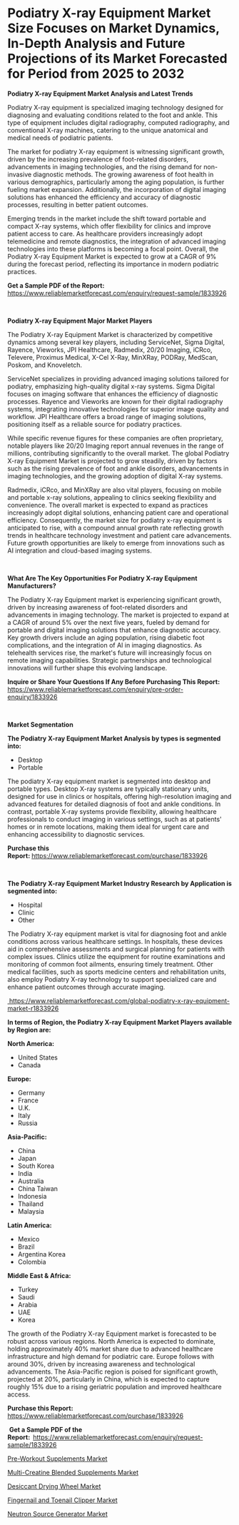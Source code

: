 <p><h1>Podiatry X-ray Equipment Market Size Focuses on Market Dynamics, In-Depth Analysis and Future Projections of its Market Forecasted for Period from 2025 to 2032</h1></p><p><strong>Podiatry X-ray Equipment Market Analysis and Latest Trends</strong></p>
<p><p>Podiatry X-ray equipment is specialized imaging technology designed for diagnosing and evaluating conditions related to the foot and ankle. This type of equipment includes digital radiography, computed radiography, and conventional X-ray machines, catering to the unique anatomical and medical needs of podiatric patients.</p><p>The market for podiatry X-ray equipment is witnessing significant growth, driven by the increasing prevalence of foot-related disorders, advancements in imaging technologies, and the rising demand for non-invasive diagnostic methods. The growing awareness of foot health in various demographics, particularly among the aging population, is further fueling market expansion. Additionally, the incorporation of digital imaging solutions has enhanced the efficiency and accuracy of diagnostic processes, resulting in better patient outcomes.</p><p>Emerging trends in the market include the shift toward portable and compact X-ray systems, which offer flexibility for clinics and improve patient access to care. As healthcare providers increasingly adopt telemedicine and remote diagnostics, the integration of advanced imaging technologies into these platforms is becoming a focal point. Overall, the Podiatry X-ray Equipment Market is expected to grow at a CAGR of 9% during the forecast period, reflecting its importance in modern podiatric practices.</p></p>
<p><strong>Get a Sample PDF of the Report:&nbsp;</strong> <a href="https://www.reliablemarketforecast.com/enquiry/request-sample/1833926?utm_campaign=2015&utm_medium=2&utm_source=Github&utm_content=ia&utm_term=06012025&utm_id=podiatry-x-ray-equipment">https://www.reliablemarketforecast.com/enquiry/request-sample/1833926</a></p>
<p>&nbsp;</p>
<p><strong>Podiatry X-ray Equipment Major Market Players</strong></p>
<p><p>The Podiatry X-ray Equipment Market is characterized by competitive dynamics among several key players, including ServiceNet, Sigma Digital, Rayence, Vieworks, JPI Healthcare, Radmedix, 20/20 Imaging, iCRco, Televere, Proximus Medical, X-Cel X-Ray, MinXRay, PODRay, MedScan, Poskom, and Knoveletch. </p><p>ServiceNet specializes in providing advanced imaging solutions tailored for podiatry, emphasizing high-quality digital x-ray systems. Sigma Digital focuses on imaging software that enhances the efficiency of diagnostic processes. Rayence and Vieworks are known for their digital radiography systems, integrating innovative technologies for superior image quality and workflow. JPI Healthcare offers a broad range of imaging solutions, positioning itself as a reliable source for podiatry practices.</p><p>While specific revenue figures for these companies are often proprietary, notable players like 20/20 Imaging report annual revenues in the range of millions, contributing significantly to the overall market. The global Podiatry X-ray Equipment Market is projected to grow steadily, driven by factors such as the rising prevalence of foot and ankle disorders, advancements in imaging technologies, and the growing adoption of digital X-ray systems.</p><p>Radmedix, iCRco, and MinXRay are also vital players, focusing on mobile and portable x-ray solutions, appealing to clinics seeking flexibility and convenience. The overall market is expected to expand as practices increasingly adopt digital solutions, enhancing patient care and operational efficiency. Consequently, the market size for podiatry x-ray equipment is anticipated to rise, with a compound annual growth rate reflecting growth trends in healthcare technology investment and patient care advancements. Future growth opportunities are likely to emerge from innovations such as AI integration and cloud-based imaging systems.</p></p>
<p>&nbsp;</p>
<p><strong>What Are The Key Opportunities For Podiatry X-ray Equipment Manufacturers?</strong></p>
<p><p>The Podiatry X-ray Equipment market is experiencing significant growth, driven by increasing awareness of foot-related disorders and advancements in imaging technology. The market is projected to expand at a CAGR of around 5% over the next five years, fueled by demand for portable and digital imaging solutions that enhance diagnostic accuracy. Key growth drivers include an aging population, rising diabetic foot complications, and the integration of AI in imaging diagnostics. As telehealth services rise, the market's future will increasingly focus on remote imaging capabilities. Strategic partnerships and technological innovations will further shape this evolving landscape.</p></p>
<p><strong>Inquire or Share Your Questions If Any Before Purchasing This Report:</strong> <a href="https://www.reliablemarketforecast.com/enquiry/pre-order-enquiry/1833926?utm_campaign=2015&utm_medium=2&utm_source=Github&utm_content=ia&utm_term=06012025&utm_id=podiatry-x-ray-equipment">https://www.reliablemarketforecast.com/enquiry/pre-order-enquiry/1833926</a></p>
<p>&nbsp;</p>
<p><strong>Market Segmentation</strong></p>
<p><strong>The Podiatry X-ray Equipment Market Analysis by types is segmented into:</strong></p>
<p><ul><li>Desktop</li><li>Portable</li></ul></p>
<p><p>The podiatry X-ray equipment market is segmented into desktop and portable types. Desktop X-ray systems are typically stationary units, designed for use in clinics or hospitals, offering high-resolution imaging and advanced features for detailed diagnosis of foot and ankle conditions. In contrast, portable X-ray systems provide flexibility, allowing healthcare professionals to conduct imaging in various settings, such as at patients' homes or in remote locations, making them ideal for urgent care and enhancing accessibility to diagnostic services.</p></p>
<p><strong>Purchase this Report:&nbsp;</strong><a href="https://www.reliablemarketforecast.com/purchase/1833926?utm_campaign=2015&utm_medium=2&utm_source=Github&utm_content=ia&utm_term=06012025&utm_id=podiatry-x-ray-equipment">https://www.reliablemarketforecast.com/purchase/1833926</a></p>
<p>&nbsp;</p>
<p><strong>The Podiatry X-ray Equipment Market Industry Research by Application is segmented into:</strong></p>
<p><ul><li>Hospital</li><li>Clinic</li><li>Other</li></ul></p>
<p><p>The Podiatry X-ray equipment market is vital for diagnosing foot and ankle conditions across various healthcare settings. In hospitals, these devices aid in comprehensive assessments and surgical planning for patients with complex issues. Clinics utilize the equipment for routine examinations and monitoring of common foot ailments, ensuring timely treatment. Other medical facilities, such as sports medicine centers and rehabilitation units, also employ Podiatry X-ray technology to support specialized care and enhance patient outcomes through accurate imaging.</p></p>
<p><a href="https://www.reliablemarketforecast.com/global-podiatry-x-ray-equipment-market-r1833926?utm_campaign=2015&utm_medium=2&utm_source=Github&utm_content=ia&utm_term=06012025&utm_id=podiatry-x-ray-equipment">&nbsp;https://www.reliablemarketforecast.com/global-podiatry-x-ray-equipment-market-r1833926</a></p>
<p><strong>In terms of Region, the Podiatry X-ray Equipment Market Players available by Region are:</strong></p>
<p>
    <p> <strong> North America: </strong>
        <ul>
            <li>United States</li>
            <li>Canada</li>
        </ul>
        </p> 
    <p> <strong> Europe: </strong>
        <ul>
            <li>Germany</li>
            <li>France</li>
            <li>U.K.</li>
            <li>Italy</li>
            <li>Russia</li>
        </ul>
        </p> 
    <p> <strong> Asia-Pacific: </strong>
        <ul>
            <li>China</li>
            <li>Japan</li>
            <li>South Korea</li>
            <li>India</li>
            <li>Australia</li>
            <li>China Taiwan</li>
            <li>Indonesia</li>
            <li>Thailand</li>
            <li>Malaysia</li>
        </ul>
        </p> 
    <p> <strong> Latin America: </strong>
        <ul>
            <li>Mexico</li>
            <li>Brazil</li>
            <li>Argentina Korea</li>
            <li>Colombia</li>
        </ul>
        </p> 
    <p> <strong> Middle East & Africa: </strong>
        <ul>
            <li>Turkey</li>
            <li>Saudi</li>
            <li>Arabia</li>
            <li>UAE</li>
            <li>Korea</li>
        </ul>
    </p>
    </p>
<p><p>The growth of the Podiatry X-ray Equipment market is forecasted to be robust across various regions. North America is expected to dominate, holding approximately 40% market share due to advanced healthcare infrastructure and high demand for podiatric care. Europe follows with around 30%, driven by increasing awareness and technological advancements. The Asia-Pacific region is poised for significant growth, projected at 20%, particularly in China, which is expected to capture roughly 15% due to a rising geriatric population and improved healthcare access.</p></p>
<p><strong>Purchase this Report: </strong><a href="https://www.reliablemarketforecast.com/purchase/1833926?utm_campaign=2015&utm_medium=2&utm_source=Github&utm_content=ia&utm_term=06012025&utm_id=podiatry-x-ray-equipment">https://www.reliablemarketforecast.com/purchase/1833926</a></p>
<p>&nbsp;<strong>Get a Sample PDF of the Report:&nbsp;&nbsp;</strong><a href="https://www.reliablemarketforecast.com/enquiry/request-sample/1833926?utm_campaign=2015&utm_medium=2&utm_source=Github&utm_content=ia&utm_term=06012025&utm_id=podiatry-x-ray-equipment">https://www.reliablemarketforecast.com/enquiry/request-sample/1833926</a></p>
<p><strong></strong></p>
<p><p><a href="https://www.linkedin.com/pulse/according-global-pre-workout-supplements-market-trends-applications-jvadc?utm_campaign=2015&utm_medium=2&utm_source=Github&utm_content=ia&utm_term=06012025&utm_id=podiatry-x-ray-equipment">Pre-Workout Supplements Market</a></p><p><a href="https://www.linkedin.com/pulse/insightful-multi-creatine-blended-supplements-market-trends-gbw1c?utm_campaign=2015&utm_medium=2&utm_source=Github&utm_content=ia&utm_term=06012025&utm_id=podiatry-x-ray-equipment">Multi-Creatine Blended Supplements Market</a></p><p><a href="https://www.linkedin.com/pulse/desiccant-drying-wheel-market-global-regional-analysis-2025-yeuef?utm_campaign=2015&utm_medium=2&utm_source=Github&utm_content=ia&utm_term=06012025&utm_id=podiatry-x-ray-equipment">Desiccant Drying Wheel Market</a></p><p><a href="https://www.linkedin.com/pulse/in-depth-fingernail-toenail-clipper-report-industry-analysis-k4y3f?utm_campaign=2015&utm_medium=2&utm_source=Github&utm_content=ia&utm_term=06012025&utm_id=podiatry-x-ray-equipment">Fingernail and Toenail Clipper Market</a></p><p><a href="https://www.linkedin.com/pulse/neutron-source-generator-market-forecasting-share-size-revenue-va8pf?utm_campaign=2015&utm_medium=2&utm_source=Github&utm_content=ia&utm_term=06012025&utm_id=podiatry-x-ray-equipment">Neutron Source Generator Market</a></p></p>